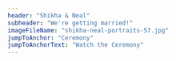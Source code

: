 ```yaml
---
header: "Shikha & Neal"
subheader: "We're getting married!"
imageFileName: "shikha-neal-portraits-57.jpg"
jumpToAnchor: "Ceremony"
jumpToAnchorText: "Watch the Ceremony"
---
```

